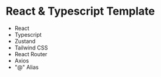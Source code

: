 # React & Typescript Template

- React
- Typescript
- Zustand
- Tailwind CSS
- React Router
- Axios
- "@" Alias
